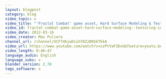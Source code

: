 ```yaml
---
layout: blogpost
category: blog
video_topic: x
video_title: "'Fractal Combat' game asset, Hard Surface Modeling & Texturing in Blender"
video_id: fractal-combat-game-asset-hard-surface-modeling--texturing-in-blender
video_date: 2012-03-16
video_creator: Max Puliero
channel_url: /channel/UCF74bjwDsihf8ZzDKGkTkkA
video_url: https://www.youtube.com/watch?v=szPtVaF3DvU&feature=youtu.be
video_length: 0:46:47
language_audio: English
language_subs: x
blender_version: 2.78
tags_software: x
---
```

